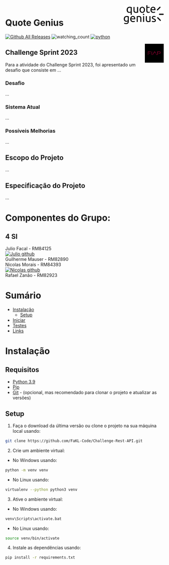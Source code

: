 <a>
    <img src="quote_genius_logo.png" alt="CD5 logo" title="CD5" align="right" height="60" />
</a>

# Quote Genius

[![Github All Releases](https://img.shields.io/github/downloads/FaKL-Code/Challenge-Rest-API/total.svg)]()
<img src="https://komarev.com/ghpvc/?username=FaKL-Code&color=brightgreen" alt="watching_count" />
[![python](https://img.shields.io/badge/Python-3.9-3776AB.svg?style=flat&logo=python&logoColor=white)](https://www.python.org)


<a href="https://www.fiap.com.br">
    <img src="fiap.png" alt="FIAP logo" title="FIAP" align="right" height="60" />
</a>

## Challenge Sprint 2023

Para a atividade do Challenge Sprint 2023, foi apresentado um desafio que consiste em ...

### Desafio

...

### Sistema Atual

...

### Possíveis Melhorias
...

## Escopo do Projeto

...

## Especificação do Projeto

...

# Componentes do Grupo:

## 4 SI
Julio Facal - RM84125 \
[![Julio github](https://img.shields.io/badge/GitHub-FaKL--Code-181717.svg?style=flat&logo=github)](https://github.com/FaKL-Code) \
Guilherme Mauser - RM82890 \
Nicolas Morais - RM84393 \
[![Nicolas github](https://img.shields.io/badge/GitHub-nicmorais-181717.svg?style=flat&logo=github)](https://github.com/nicmorais) \
Rafael Zanão - RM82923


# Sumário

- [Instalação](#instalação)
    - [Setup](#setup)
- [Iniciar](#iniciar)
- [Testes](#testes)
- [Links](#links)

# Instalação

## Requisitos

- [Python 3.9](https://www.python.org/downloads/)
- [Pip](https://pip.pypa.io/en/stable/installing/)
- [Git](https://git-scm.com/downloads) - (opcional, mas recomendado para clonar o projeto e atualizar as versões)

## Setup
1. Faça o download da última versão ou clone o projeto na sua máquina local usando:
```bash
git clone https://github.com/FaKL-Code/Challenge-Rest-API.git
```

2. Crie um ambiente virtual:

- No Windows usando:

```bash
python -m venv venv
``` 
- No Linux usando:

```bash
virtualenv --python python3 venv
```
3. Ative o ambiente virtual:

- No Windows usando:

```bash
venv\Scripts\activate.bat
```
- No Linux usando:

```bash
source venv/bin/activate
```

4. Instale as dependências usando:
```bash
pip install -r requirements.txt
```
